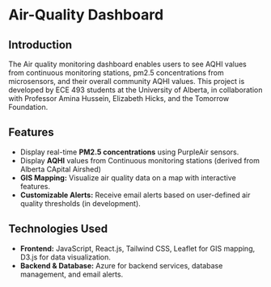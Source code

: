 # Air-Quality Dashboard

## Introduction
The Air quality monitoring dashboard enables users to see AQHI values from continuous monitoring stations, pm2.5 concentrations from microsensors, and their overall community AQHI values. This project is developed by ECE 493 students at the University of Alberta, in collaboration with Professor Amina Hussein, Elizabeth Hicks, and the Tomorrow Foundation.

## Features
- Display real-time **PM2.5 concentrations** using PurpleAir sensors.
- Display **AQHI** values from Continuous monitoring stations (derived from Alberta CApital Airshed)
- **GIS Mapping:** Visualize air quality data on a map with interactive features.
- **Customizable Alerts:** Receive email alerts based on user-defined air quality thresholds (in development).

## Technologies Used
- **Frontend:** JavaScript, React.js, Tailwind CSS, Leaflet for GIS mapping, D3.js for data visualization.
- **Backend & Database:** Azure for backend services, database management, and email alerts.

